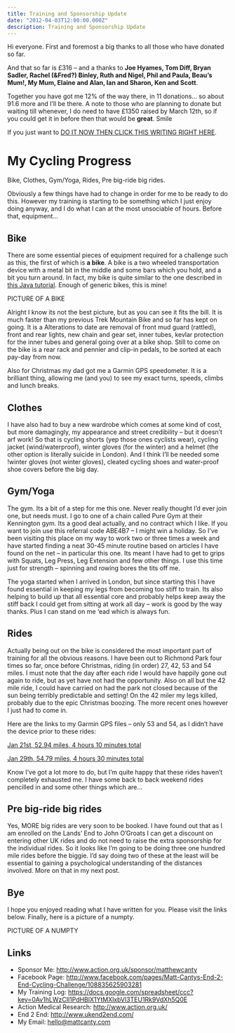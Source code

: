 ```yaml
---
title: Training and Sponsorship Update
date: "2012-04-03T12:00:00.000Z"
description: Training and Sponsorship Update
---
```


Hi everyone. First and foremost a big thanks to all those who have donated so far.

And that so far is £316 – and a thanks to **Joe Hyames, Tom Diff, Bryan Sadler,
Rachel (&Fred?) Binley, Ruth and Nigel, Phil and Paula, Beau’s Mum!, My Mum,
Elaine and Alan, Ian and Sharon, Ken and Scott**.

Together you have got me 12% of the way there, in 11 donations… so about 91.6
more and I’ll be there. A note to those who are planning to donate but waiting
till whenever, I do need to have £1350 raised by March 12th, so if you could
get it in before then that would be **great**. Smile

If you just want to
[DO IT NOW THEN CLICK THIS WRITING RIGHT HERE](http://www.action.org.uk/sponsor/matthewcanty).

# My Cycling Progress
Bike, Clothes, Gym/Yoga, Rides, Pre big-ride big rides.

Obviously a few things have had to change in order for me to be ready to do this.
However my training is starting to be something which I just enjoy doing anyway,
and I do what I can at the most unsociable of hours. Before that, equipment...

## Bike
There are some essential pieces of equipment required for a challenge such as
this, the first of which is **a bike**. A bike is a two wheeled transportation
device with a metal bit in the middle and some bars which you hold, and a bit
you turn around. In fact, my bike is quite similar to the one described in [this
Java tutorial](http://docs.oracle.com/javase/tutorial/java/concepts/class.html).
Enough of generic bikes, this is mine!

PICTURE OF A BIKE

Alright I know its not the best picture, but as you can see it fits the bill. It
is much faster than my previous Trek Mountain Bike and so far has kept on going.
It is a Alterations to date are removal of front mud guard (rattled), front and
rear lights, new chain and gear set, inner tubes, kevlar protection for the
inner tubes and general going over at a bike shop. Still to come on the bike is
a rear rack and pennier and clip-in pedals, to be sorted at each pay-day from
now.

Also for Christmas my dad got me a Garmin GPS speedometer. It is a brilliant
thing, allowing me (and you) to see my exact turns, speeds, climbs and lunch
breaks.

## Clothes
I have also had to buy a new wardrobe which comes at some kind of cost, but more
damagingly, my appearance and street credibility – but it doesn’t arf work! So
that is cycling shorts (yep those ones cyclists wear), cycling jacket
(wind/waterproof), winter gloves (for the winter) and a helmet (the other option
is literally suicide in London). And I think I’ll be needed some !winter gloves
(not winter gloves), cleated cycling shoes and water-proof shoe covers before
the big day.

## Gym/Yoga
The gym. Its a bit of a step for me this one. Never really thought I’d ever join
one, but needs must. I go to one of a chain called Pure Gym at their Kennington
gym. Its a good deal actually, and no contract which I like. If you want to join
use this referral code ABE4B7 – I might win a holiday. So I’ve been visiting this
place on my way to work two or three times a week and have started finding a
neat 30-45 minute routine based on articles I have found on the net – in
particular this one. Its meant I have had to get to grips with Squats, Leg Press,
Leg Extension and few other things. I use this time just for strength – spinning
and rowing bores the tits off me.

The yoga started when I arrived in London, but since starting this I have found
essential in keeping my legs from becoming too stiff to train. Its also helping
to build up that all essential core and probably helps keep away the stiff back
I could get from sitting at work all day – work is good by the way thanks. Plus
I can stand on me ‘ead which is always fun.

## Rides
Actually being out on the bike is considered the most important part of training
for all the obvious reasons. I have been out to Richmond Park four times so far,
once before Christmas, riding (in order) 27, 42, 53 and 54 miles. I must note
that the day after each ride I would have happily gone out again to ride, but as
yet have not had the opportunity. Also on all but the 42 mile ride, I could have
carried on had the park not closed because of the sun being terribly predictable
and setting! On the 42 miler my legs killed, probably due to the epic Christmas
boozing. The more recent ones however I just had to come in.

Here are the links to my Garmin GPS files – only 53 and 54, as I didn’t have the
device prior to these rides:

[Jan 21st, 52.94 miles, 4 hours 10 minutes total](https://www.strava.com/activities/7170821)

[Jan 29th, 54.79 miles, 4 hours 30 minutes total](https://www.strava.com/activities/7170822)

Know I’ve got a lot more to do, but I’m quite happy that these rides haven’t
completely exhausted me. I have some back to back weekend rides pencilled in and
some other things which are…

## Pre big-ride big rides
Yes, MORE big rides are very soon to be booked. I have found out that as I am
enrolled on the Lands’ End to John O’Groats I can get a discount on entering
other UK rides and do not need to raise the extra sponsorship for the individual
rides. So it looks like I’m going to be doing three one hundred mile rides
before the biggie. I’d say doing two of these at the least will be essential to
gaining a psychological understanding of the distances involved. More on that in
my next post.

## Bye
I hope you enjoyed reading what I have written for you. Please visit the links
below. Finally, here is a picture of a numpty.

PICTURE OF A NUMPTY

##  Links
* Sponsor Me: http://www.action.org.uk/sponsor/matthewcanty
* Facebook Page: http://www.facebook.com/pages/Matt-Cantys-End-2-End-Cycling-Challenge/108835625903281
* My Training Log: https://docs.google.com/spreadsheet/ccc?key=0Av1hLWzCIl1PdHBlX1YtMXlxbVl3TEU1Rk9VdXh5Q0E
* Action Medical Research: http://www.action.org.uk/
* End 2 End: http://www.ukend2end.com/
* My Email: hello@mattcanty.com
